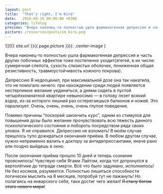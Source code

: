 ```yaml
---
layout: post
title:  "That's right, I'm Kira"
date:   2016-09-16 00:00:00 +0300
categories: lifelog
preview: "Вчера наконец-то полностью ушла фармакогенная депрессия и часть других побочных эффектов тоже постепенно уходит. Я немного недооценил свои возможности и вдобавок попал под перекрестный огонь обстоятельств. Бывает же. Этот пост всего лишь напоминание будущему себе, чтобы предусматривал все исходы при принятии важного решения."
picture: /resources/posts/im_kira.png
---
```

![]({{ site.url }}{{ page.picture }}){: .center-image }

Вчера наконец-то полностью ушла фармакогенная депрессия и часть других побочных эффектов тоже постепенно уходит(эгегей, в их числе: сумеречная слепота, сухость слизистых оболочек, пониженная общая резистивность, травмоустойчивость кожного покрова).


Депрессию Я недооценил, при максимальной дозе она так накатила, что не помогало ничего: при нахождении среди людей появляется нестерпимое желание уединиться, а днями  сидеть в пустой четырёхкомнатной квартире невыносимо — в голову лезет всякий вздор, из-за которого лишний раз остерегаешься балконов и ножей. Это парализует. Очень, очень, очень, очень глупое поведение.

Помимо причины “поскорей закончить курс”, одним из стимулов для повышения дозы было желание прочувствовать всю тяжесть данного психологического состояния и побороть посредством ряда своих уловок. Я не справился. Депрессию не взломать! В моём случае пришлось тупо дожидаться окончания приёма. В любом другом случае, нужно непременно валить к доктору за антидепрессантами, иначе рано или поздно выйдешь в окно.

После окончания приёма прошло 10 дней и теперь сознание прояснилось! Чувствую себя Ягами Лайтом, когда тот дотронулся в вертолётике до тетради смерти. Всё что было задумано, исполнилось! Не без косяков, разумеется. Полностью лишиться способности логически мыслить на 8 месяцев, попробуй тут не лажануть! Но полагаясь на январского себя, таки достиг чего желал! ~~Я стану богом этого нового мира!~~

